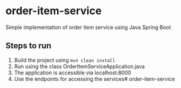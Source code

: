 # order-item-service
Simple implementation of order item service using Java Spring Boot 

## Steps to run
1. Build the project using
  `mvn clean install`
2. Run using the class OrderItemServiceApplication.java
3. The application is accessible via localhost:8000
4. Use the endpoints for accessing the services# order-item-service
